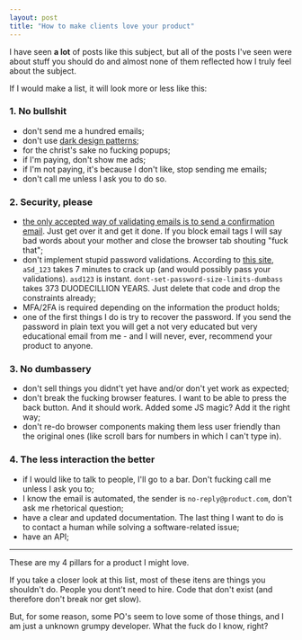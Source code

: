 ```yaml
---
layout: post
title: "How to make clients love your product"
---
```


I have seen **a lot** of posts like this subject, but all of the posts I've
seen were about stuff you should do and almost none of them reflected how I
truly feel about the subject.

If I would make a list, it will look more or less like this:

### 1. No bullshit

- don't send me a hundred emails;
- don't use [dark design patterns](http://darkpatterns.org/);
- for the christ's sake no fucking popups;
- if I'm paying, don't show me ads;
- if I'm not paying, it's because I don't like, stop sending me emails;
- don't call me unless I ask you to do so.

### 2. Security, please

- [the only accepted way of validating emails is to send a confirmation email](https://hackernoon.com/the-100-correct-way-to-validate-email-addresses-7c4818f24643).
Just get over it and get it done. If you block email tags I will say bad words
about your mother and close the browser tab shouting "fuck that";
- don't implement stupid password validations. According to
[this site](https://howsecureismypassword.net/), `aSd_123` takes 7 minutes to
crack up (and would possibly pass your validations). `asd123` is instant.
`dont-set-password-size-limits-dumbass` takes 373 DUODECILLION YEARS.
Just delete that code and drop the constraints already;
- MFA/2FA is required depending on the information the product holds;
- one of the first things I do is try to recover the password. If you send the
password in plain text you will get a not very educated but very educational
email from me - and I will never, ever, recommend your product to anyone.

### 3. No dumbassery

- don't sell things you didnt't yet have and/or don't yet work as expected;
- don't break the fucking browser features. I want to be able to press the
back button. And it should work. Added some JS magic? Add it the right way;
- don't re-do browser components making them less user friendly than the
original ones (like scroll bars for numbers in which I can't type in).

### 4. The less interaction the better

- if I would like to talk to people, I'll go to a bar. Don't fucking call me
unless I ask you to;
- I know the email is automated, the sender is `no-reply@product.com`,
don't ask me rhetorical question;
- have a clear and updated documentation. The last thing I want to
do is to contact a human while solving a software-related issue;
- have an API;

-----

These are my 4 pillars for a product I might love.

If you take a closer look at this list, most of these itens are things you
shouldn't do. People you dont't need to hire. Code that don't exist
(and therefore don't break nor get slow).

But, for some reason, some PO's seem to love some of those things,
and I am just a unknown grumpy developer. What the fuck do I know, right?

